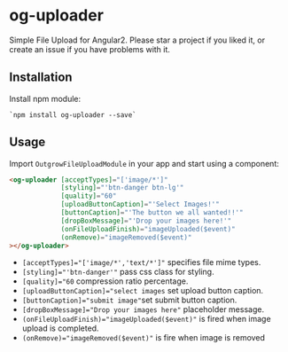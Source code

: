 # og-uploader

Simple File Upload for Angular2.
Please star a project if you liked it, or create an issue if you have problems with it.

## Installation
 Install npm module:
    
    `npm install og-uploader --save`


## Usage

Import `OutgrowFileUploadModule` in your app and start using a component:

```html
<og-uploader [acceptTypes]="['image/*']"
             [styling]="'btn-danger btn-lg'"
             [quality]="60"
             [uploadButtonCaption]="'Select Images!'"
             [buttonCaption]="'The button we all wanted!!'"
             [dropBoxMessage]="'Drop your images here!'"
             (onFileUploadFinish)="imageUploaded($event)"
             (onRemove)="imageRemoved($event)"   
></og-uploader>
```
* `[acceptTypes]="['image/*','text/*']"` specifies file mime types.
* `[styling]="'btn-danger'"` pass css class for styling.
* `[quality]="60` compression ratio percentage.
* `[uploadButtonCaption]="select images` set upload button caption.
* `[buttonCaption]="submit image"`set submit button caption.
* `[dropBoxMessage]="Drop your images here"` placeholder message.
* `(onFileUploadFinish)="imageUploaded($event)"` is fired when image upload is completed.
* `(onRemove)="imageRemoved($event)"` is fire when image is removed
  
